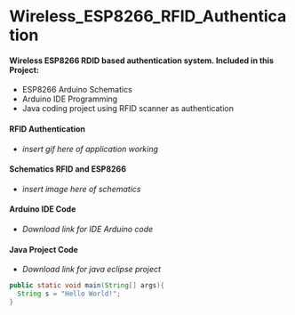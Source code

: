 # Wireless_ESP8266_RFID_Authentication

#### Wireless ESP8266 RDID based authentication system. Included in this Project:


* ESP8266 Arduino Schematics
* Arduino IDE Programming
* Java coding project using RFID scanner as authentication

#### RFID Authentication  
- *insert gif here of application working*

#### Schematics RFID and ESP8266
- *insert image here of schematics*

#### Arduino IDE Code
- *Download link for IDE Arduino code*

#### Java Project Code
- *Download link for java eclipse project*


```Java
public static void main(String[] args){
  String s = "Hello World!";
}
```
